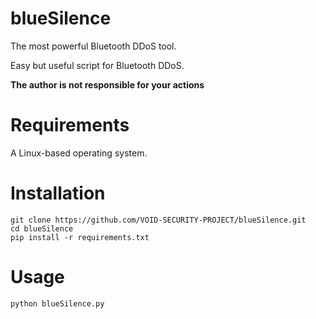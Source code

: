 # blueSilence
The most powerful Bluetooth DDoS tool.

Easy but useful script for Bluetooth DDoS.

**The author is not responsible for your actions**

# Requirements 
A Linux-based operating system.

# Installation
```
git clone https://github.com/VOID-SECURITY-PROJECT/blueSilence.git
cd blueSilence
pip install -r requirements.txt
```

# Usage
```
python blueSilence.py
```
